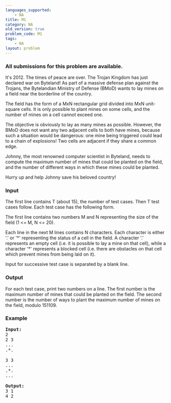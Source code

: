 ```yaml
---
languages_supported:
    - NA
title: M1
category: NA
old_version: true
problem_code: M1
tags:
    - NA
layout: problem
---
```

###  All submissions for this problem are available. 

It's 2012. The times of peace are over. The Trojan Kingdom has just declared war on Byteland! As part of a massive defense plan against the Trojans, the Bytelandian Ministry of Defense (BMoD) wants to lay mines on a field near the borderline of the country.

The field has the form of a MxN rectangular grid divided into MxN unit-square cells. It is only possible to plant mines on some cells, and the number of mines on a cell cannot exceed one.

The objective is obviously to lay as many mines as possible. However, the BMoD does not want any two adjacent cells to both have mines, because such a situation would be dangerous: one mine being triggered could lead to a chain of explosions! Two cells are adjacent if they share a common edge.

Johnny, the most renowned computer scientist in Byteland, needs to compute the maximum number of mines that could be planted on the field, and the number of different ways in which these mines could be planted.

Hurry up and help Johnny save his beloved country!

### Input

The first line contains T (about 15), the number of test cases. Then T test cases follow. Each test case has the following form.

The first line contains two numbers M and N representing the size of the field (1 &lt;= M, N &lt;= 20).

Each line in the next M lines contains N characters. Each character is either '.' or '\*' representing the status of a cell in the field. A character '.' represents an empty cell (i.e. it is possible to lay a mine on that cell), while a character '\*' represents a blocked cell (i.e. there are obstacles on that cell which prevent mines from being laid on it).

Input for successive test case is separated by a blank line.

### Output

For each test case, print two numbers on a line. The first number is the maximum number of mines that could be planted on the field. The second number is the number of ways to plant the maximum number of mines on the field, modulo 151109.

### Example

<pre><b>Input:</b>
2
2 3
...
.*.

3 3
...
.*.
...

<b>Output:</b>
3 1
4 2
</pre>